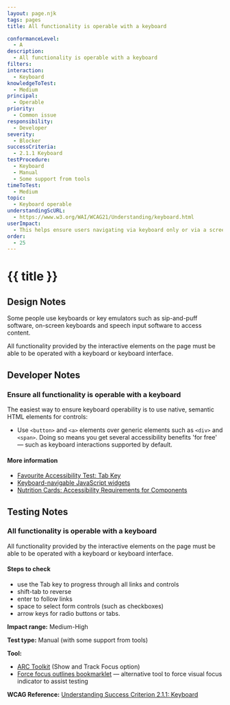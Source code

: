 ```yaml
---
layout: page.njk
tags: pages
title: All functionality is operable with a keyboard

conformanceLevel:
  - A
description:
  - All functionality is operable with a keyboard
filters:
interaction:
  - Keyboard
knowledgeToTest:
  - Medium
principal:
  - Operable
priority:
  - Common issue
responsibility:
  - Developer
severity:
  - Blocker
successCriteria:
  - 2.1.1 Keyboard
testProcedure:
  - Keyboard
  - Manual
  - Some support from tools
timeToTest:
  - Medium
topic:
  - Keyboard operable
understandingScURL:
  - https://www.w3.org/WAI/WCAG21/Understanding/keyboard.html
userImpact:
  - This helps ensure users navigating via keyboard only or via a screen reader do not encounter any barriers to using a service
order:
  - 25
---
```


# {{ title }}

## Design Notes

Some people use keyboards or key emulators such as sip-and-puff software, on-screen keyboards and speech input software to access content.

All functionality provided by the interactive elements on the page must be able to be operated with a keyboard or keyboard interface.

## Developer Notes

### Ensure all functionality is operable with a keyboard

The easiest way to ensure keyboard operability is to use native, semantic HTML elements for controls:

- Use `<button>` and `<a>` elements over generic elements such as `<div>` and `<span>`. Doing so means you get several accessibility benefits 'for free' — such as keyboard interactions supported by default.

#### More information

- [Favourite Accessibility Test: Tab Key](https://www.matuzo.at/blog/testing-with-tab/)
- [Keyboard-navigable JavaScript widgets](https://developer.mozilla.org/en-US/docs/Web/Accessibility/Keyboard-navigable_JavaScript_widgets)
- [Nutrition Cards: Accessibility Requirements for Components](https://davatron5000.github.io/a11y-nutrition-cards/)

## Testing Notes

### All functionality is operable with a keyboard

All functionality provided by the interactive elements on the page must be able to be operated with a keyboard or keyboard interface.

#### Steps to check

- use the Tab key to progress through all links and controls
- shift-tab to reverse
- enter to follow links
- space to select form controls (such as checkboxes)
- arrow keys for radio buttons or tabs.

**Impact range:** Medium-High

**Test type:** Manual (with some support from tools)

**Tool:**
- [ARC Toolkit](https://www.paciellogroup.com/toolkit/) (Show and Track Focus option)
- [Force focus outlines bookmarklet](https://adrianroselli.com/2015/01/css-bookmarklets-for-testing-and-fixing.html#outlines)
— alternative tool to force visual focus indicator to assist testing

**WCAG Reference:** [Understanding Success Criterion 2.1.1: Keyboard](https://www.w3.org/WAI/WCAG21/Understanding/keyboard)
